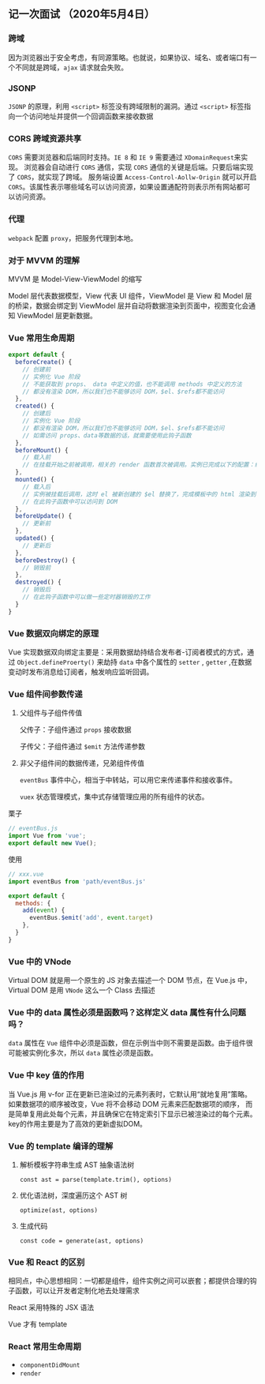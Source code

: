 ## 记一次面试 （2020年5月4日）


### 跨域

因为浏览器出于安全考虑，有同源策略。也就说，如果协议、域名、或者端口有一个不同就是跨域，`ajax` 请求就会失败。



### JSONP

`JSONP` 的原理，利用 `<script>` 标签没有跨域限制的漏洞。通过 `<script>` 标签指向一个访问地址并提供一个回调函数来接收数据



### CORS 跨域资源共享

`CORS` 需要浏览器和后端同时支持。`IE 8` 和 `IE 9` 需要通过 `XDomainRequest`来实现。
浏览器会自动进行 `CORS` 通信，实现 `CORS` 通信的关键是后端。只要后端实现了 `CORS`，就实现了跨域。
服务端设置 `Access-Control-Aollw-Origin` 就可以开启 `CORS`。该属性表示哪些域名可以访问资源，如果设置通配符则表示所有网站都可以访问资源。



### 代理

`webpack` 配置 `proxy`，把服务代理到本地。



### 对于 MVVM 的理解

MVVM 是 Model-View-ViewModel 的缩写

Model 层代表数据模型，View 代表 UI 组件，ViewModel 是 View 和 Model 层的桥梁，数据会绑定到 ViewModel 层并自动将数据渲染到页面中，视图变化会通知 ViewModel 层更新数据。



### Vue 常用生命周期

```js
export default {
  beforeCreate() {
    // 创建前
    // 实例化 Vue 阶段
    // 不能获取到 props、 data 中定义的值，也不能调用 methods 中定义的方法
    // 都没有渲染 DOM，所以我们也不能够访问 DOM，$el、$refs都不能访问
  },
  created() {        
    // 创建后
    // 实例化 Vue 阶段
    // 都没有渲染 DOM，所以我们也不能够访问 DOM，$el、$refs都不能访问
    // 如需访问 props、data等数据的话，就需要使用此钩子函数
  },
  beforeMount() {
    // 载入前
    // 在挂载开始之前被调用，相关的 render 函数首次被调用。实例已完成以下的配置：编译模板，把 data 中定义的值和template 生成 html，注意此时还没有挂载 html 到页面上
  },
  mounted() {
    // 载入后
    // 实例被挂载后调用，这时 el 被新创建的 $el 替换了，完成模板中的 html 渲染到 文档中
    // 在此钩子函数中可以访问到 DOM
  },
  beforeUpdate() {
    // 更新前
  },
  updated() {
    // 更新后
  },
  beforeDestroy() {
    // 销毁前
  },
  destroyed() {
    // 销毁后
    // 在此钩子函数中可以做一些定时器销毁的工作
  }
}
```

### Vue 数据双向绑定的原理

Vue 实现数据双向绑定主要是：采用数据劫持结合发布者-订阅者模式的方式，通过 `Object.defineProerty()` 来劫持 `data` 中各个属性的 `setter` , `getter` ,在数据变动时发布消息给订阅者，触发响应监听回调。

### Vue 组件间参数传递

1. 父组件与子组件传值

   父传子：子组件通过 `props` 接收数据

   子传父：子组件通过 `$emit` 方法传递参数

2. 非父子组件间的数据传递，兄弟组件传值

   `eventBus` 事件中心，相当于中转站，可以用它来传递事件和接收事件。

   `vuex` 状态管理模式，集中式存储管理应用的所有组件的状态。

栗子

```js
// eventBus.js
import Vue from 'vue';  
export default new Vue(); 
```

使用

```js
// xxx.vue
import eventBus from 'path/eventBus.js'

export default {
  methods: {
    add(event) {
      eventBus.$emit('add', event.target)
    },
  }
}
```

### Vue 中的 VNode

Virtual DOM 就是用一个原生的 JS 对象去描述一个 DOM 节点，在 Vue.js 中，Virtual DOM 是用 `VNode` 这么一个 Class 去描述

### Vue 中的 data 属性必须是函数吗？这样定义 data 属性有什么问题吗？

`data` 属性在 `Vue` 组件中必须是函数，但在示例当中则不需要是函数。由于组件很可能被实例化多次，所以 `data` 属性必须是函数。

### Vue 中 key 值的作用

当 Vue.js 用 v-for 正在更新已渲染过的元素列表时，它默认用“就地复用”策略。如果数据项的顺序被改变，Vue 将不会移动 DOM 元素来匹配数据项的顺序， 而是简单复用此处每个元素，并且确保它在特定索引下显示已被渲染过的每个元素。key的作用主要是为了高效的更新虚拟DOM。

### Vue 的 template 编译的理解

1. 解析模板字符串生成 AST 抽象语法树

   `const ast = parse(template.trim(), options)`

2. 优化语法树，深度遍历这个 AST 树

   `optimize(ast, options)`

3. 生成代码

   `const code = generate(ast, options)`

### Vue 和 React 的区别

相同点，中心思想相同：一切都是组件，组件实例之间可以嵌套；都提供合理的钩子函数，可以让开发者定制化地去处理需求

React 采用特殊的 JSX 语法

Vue 才有 template

### React 常用生命周期

- `componentDidMount`
- `render`

